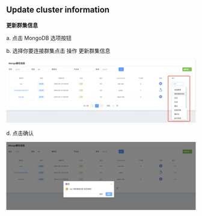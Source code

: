 ## Update cluster information

**更新群集信息**

a. 点击 MongoDB 选项按钮

b. 选择你要连接群集点击 操作 更新群集信息

![1](../../../../../../images/whalealPlatformImages/Updateclusterinformation.png)

d. 点击确认

![1](../../../../../../images/whalealPlatformImages/Updateclusterinformation1.png)

